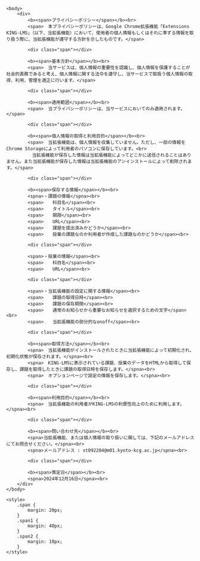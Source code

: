 <html>
	<head>
		<meta charset="utf-8">
		<meta name="viewport" content="width=device-width, initial-scale=1.0">
		<title>プライバシーポリシー</title>
	</head>

	<body>
		<div>
			<b><span>プライバシーポリシー</span></b><br>
			<span>　本プライバシーポリシーは、Google Chrome拡張機能「Extensions KING-LMS」（以下、当拡張機能）において、使用者の個人情報もしくはそれに準ずる情報を取り扱う際に、当拡張機能が遵守する方針を示したものです。</span>

			<div class="span"></div>

			<b><span>基本方針</span></b><br>
			<span>　当サービスは、個人情報の重要性を認識し、個人情報を保護することが社会的責務であると考え、個人情報に関する法令を遵守し、当サービスで取扱う個人情報の取得、利用、管理を適正に行います。</span>

			<div class="span"></div>

			<b><span>適用範囲</span></b><br>
			<span>　当プライバシーポリシーは、当サービスにおいてのみ適用されます。</span>

			<div class="span"></div>

			<b><span>個人情報の取得と利用目的</span></b><br>
			<span>　当拡張機能は、個人情報を収集していません。ただし、一部の情報をChrome Storageによって利用者のパソコンに保存しています。<br>
			　当拡張機能が保存した情報は当拡張機能によってどこかに送信されることはありません。また当拡張機能が保存した情報は当拡張機能のアンインストールによって削除されます。</span>

			<div class="span"></div>

			<b><span>保存する情報</span></b><br>
			<spna>・課題の情報</spna><br>
			<span>　　科目名</span><br>
			<span>　　タイトル</span><br>
			<span>　　期限</span><br>
			<span>　　URL</span><br>
			<span>　　課題を提出済みかどうか</span><br>
			<span>　　授業の課題なのか利用者が作成した課題なのかどうか</span><br>

			<div class="span"></div>

			<span>・授業の情報</span><br>
			<span>　　科目名</span><br>
			<span>　　URL</span><br>

			<div class="span"></div>

			<span>・当拡張機能の設定に関する情報</span><br>
			<span>　　課題の取得日時</span><br>
			<span>　　課題の保存期間</span><br>
			<span>　　通常のお知らせから重要なお知らせを選択するための文字</span><br>
			<span>　　当拡張機能の部分的なonoff</span><br>

			<div class="span"></div>

			<b><span>取得方法</span></b><br>
			<spna>　当拡張機能がインストールされたときに当拡張機能によって初期化され、初期化状態が保存されます。</spna><br>
			<spna>　KING-LMSに表示されている課題、授業のデータをHTMLから取得して保存し、課題を取得したときに課題の取得日時を保存します。</spna><br>
			<spna>　オプションページで設定の情報を保存します。</spna><br>

			<div class="span"></div>

			<b><span>利用目的</span></b><br>
			<spna>　当拡張機能の利用者がKING-LMSの利便性向上のために利用します。</spna><br>

			<div class="span"></div>

			<b><span>問い合わせ先</span></b><br>
			<spna>当拡張機能、または個人情報の取り扱いに関しては、下記のメールアドレスにてお問合せください。</spna><br>
			<spna>メールアドレス : st092204@m01.kyoto-kcg.ac.jp</spna><br>

			<div class="span"></div>

			<b><span>策定日</span></b><br>
			<spna>2024年12月16日</spna><br>
		</div>
	</body>

	<style>
		.span {
			margin: 20px;
		}
		.span1 {
			margin: 40px;
		}
		.span2 {
			margin: 10px;
		}
	</style>
</html>
